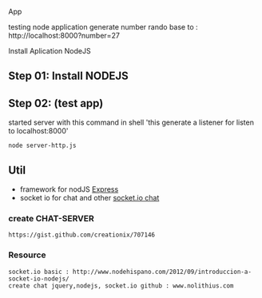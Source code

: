 
App 

testing node application generate number rando base to :
http://localhost:8000?number=27

Install Aplication NodeJS

## Step 01: Install NODEJS

## Step 02: (test app)
started server with this command in shell 'this generate a listener for listen to localhost:8000'

    node server-http.js


## Util

* framework for nodJS [Express](http://expressjs.com/)
* socket io for chat and other [socket.io chat](http://socket.io/get-started/chat/)

### create CHAT-SERVER

    https://gist.github.com/creationix/707146

### Resource
    socket.io basic : http://www.nodehispano.com/2012/09/introduccion-a-socket-io-nodejs/
    create chat jquery,nodejs, socket.io github : www.nolithius.com






